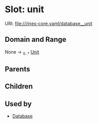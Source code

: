 
# Slot: unit



URI: [file:///ines-core.yaml/database__unit](file:///ines-core.yaml/database__unit)


## Domain and Range

None &#8594;  <sub>0..\*</sub> [Unit](Unit.md)

## Parents


## Children


## Used by

 * [Database](Database.md)
